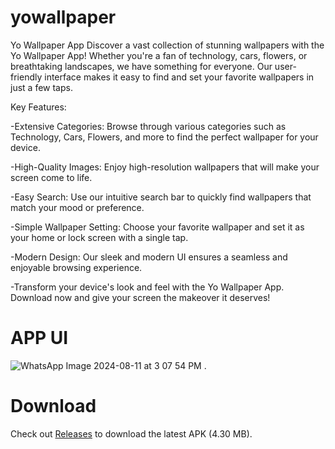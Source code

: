 # yowallpaper
Yo Wallpaper App
Discover a vast collection of stunning wallpapers with the Yo Wallpaper App! Whether you're a fan of technology, cars, flowers, or breathtaking landscapes, we have something for everyone. Our user-friendly interface makes it easy to find and set your favorite wallpapers in just a few taps.

Key Features:

-Extensive Categories: Browse through various categories such as Technology, Cars, Flowers, and more to find the perfect wallpaper for your device.

-High-Quality Images: Enjoy high-resolution wallpapers that will make your screen come to life.

-Easy Search: Use our intuitive search bar to quickly find wallpapers that match your mood or preference.

-Simple Wallpaper Setting: Choose your favorite wallpaper and set it as your home or lock screen with a single tap.

-Modern Design: Our sleek and modern UI ensures a seamless and enjoyable browsing experience.

-Transform your device's look and feel with the Yo Wallpaper App. Download now and give your screen the makeover it deserves!


# APP UI

![WhatsApp Image 2024-08-11 at 3 07 54 PM](https://github.com/user-attachments/assets/fc9ee16e-5c04-47fb-abcf-a15a1f400873) .

# Download

Check out [Releases](https://github.com/IamHarsh02/yowallpaper/releases/tag/v1.0) to download the latest APK (4.30 MB).
